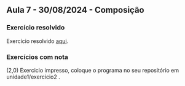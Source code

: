 ## Aula 7 - 30/08/2024 - Composição

### Exercício resolvido

Exercício resolvido [aqui](exercicio3_0.md).

### Exercícios com nota

(2,0) Exercicio impresso, coloque o programa no seu repositório em unidade1/exercicio2 .
